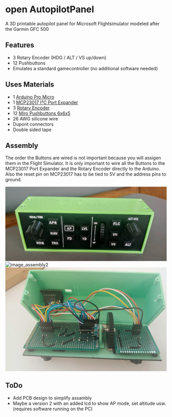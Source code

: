 # open AutopilotPanel
 A 3D printable autopilot panel for Microsoft Flightsimulator modeled after the Garmin GFC 500

 ## Features
* 3 Rotary Encoder (HDG / ALT / VS up/down)
* 12 Pushbuttons
* Emulates a standard gamecontroller (no additional software needed)

## Uses Materials
 * 1 [Arduino Pro Micro](https://www.amazon.de/gp/product/B07J2Q3ZD5/ref=ppx_yo_dt_b_asin_title_o03_s00?ie=UTF8&psc=1)
 * 1 [MCP23017 I²C Port Expander](https://www.amazon.de/gp/product/B086W6ZQ36/ref=ppx_yo_dt_b_asin_title_o00_s00?ie=UTF8&psc=1)
 * 3 [Rotary Encoder](https://www.amazon.de/gp/product/B08728PS6N/ref=ppx_yo_dt_b_asin_title_o01_s00?ie=UTF8&psc=1)
 * 12 [Miro Pushbuttons 6x6x5](https://www.amazon.de/gp/product/B07Q1BXV7T/ref=ppx_yo_dt_b_asin_title_o04_s00?ie=UTF8&psc=1)
 * 26 AWG silicone wire
 * Dupont connectors
 * Double sided tape

 ## Assembly
 The order the Buttons are wired is not important because you will assigen them in the Flight Simulator. It is only important to wire all the Buttons to the MCP23017 Port Expander and the Rotary Encoder directly to the Arduino. Also the reset pin on MCP23017 has to be tied to 5V and the address pins to ground.

 ![image_assemby1](https://github.com/GameOver94/open-AutopilotPanel/blob/develop/figures/assembly1.jpg)
 ![image_assembly2](https://github.com/GameOver94/open-AutopilotPanel/blob/develop/figures/assembly2.jpg)
 ![image_assembly3](https://github.com/GameOver94/open-AutopilotPanel/blob/develop/figures/assembly3.jpg)

## ToDo
* Add PCB design to simplify assambly
* Maybe a version 2 with an added lcd to show AP mode, set altitude usw. (requires software running on the PC)
